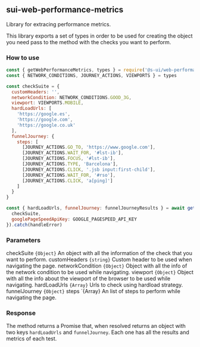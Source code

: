 ## sui-web-performance-metrics

Library for extracing performance metrics.

This library exports a set of types in order to be used for creating the object you need pass to the method with the checks you want to perform.

### How to use

```js
const { getWebPerformanceMetrics, types } = require('@s-ui/web-performance-metrics')
const { NETWORK_CONDITIONS, JOURNEY_ACTIONS, VIEWPORTS } = types

const checkSuite = {
  customHeaders: '',
  networkCondition: NETWORK_CONDITIONS.GOOD_3G,
  viewport: VIEWPORTS.MOBILE,
  hardLoadUrls: [
    'https://google.es',
    'https://google.com',
    'https://google.co.uk'
  ],
  funnelJourney: {
    steps: [
      [JOURNEY_ACTIONS.GO_TO, 'https://www.google.com'],
      [JOURNEY_ACTIONS.WAIT_FOR, '#lst-ib'],
      [JOURNEY_ACTIONS.FOCUS, '#lst-ib'],
      [JOURNEY_ACTIONS.TYPE, 'Barcelona'],
      [JOURNEY_ACTIONS.CLICK, '.jsb input:first-child'],
      [JOURNEY_ACTIONS.WAIT_FOR, '#rso'],
      [JOURNEY_ACTIONS.CLICK, 'a[ping]']
    ]
  }
}

const { hardLoadUrls, funnelJourney: funnelJourneyResults } = await getWebPerformanceMetrics({
  checkSuite,
  googlePageSpeedApiKey: GOOGLE_PAGESPEED_API_KEY
}).catch(handleError)
```

### Parameters

checkSuite `{Object}` An object with all the information of the check that you want to perform.
  customHeaders `{string}` Custom header to be used when navigating the page.
  networkCondition `{Object}` Object with all the info of the network condition to be used while navigating.
  viewport `{Object}` Object with all the info about the viewport of the browser to be used while navigating.
  hardLoadUrls `{Array}` Urls to check using hardload strategy.
  funnelJourney `{Object}`
    steps `{Array} An list of steps to perform while navigating the page.

### Response

The method returns a Promise that, when resolved returns an object with two keys `hardLoadUrls` and `funnelJourney`. Each one has all the results and metrics of each test.

